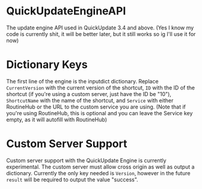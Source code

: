 # QuickUpdateEngineAPI
The update engine API used in QuickUpdate 3.4 and above. (Yes I know my code is currently shit, it will be better later, but it still works so ig I'll use it for now)

# Dictionary Keys
The first line of the engine is the inputdict dictionary. Replace `CurrentVersion` with the current version of the shortcut, `ID` with the ID of the shortcut (if you're using a custom server, just have the ID be "10"), `ShortcutName` with the name of the shortcut, and `Service` with either RoutineHub or the URL to the custom service you are using. (Note that if you're using RoutineHub, this is optional and you can leave the Service key empty, as it will autofill with RoutineHub)

# Custom Server Support
Custom server support with the QuickUpdate Engine is currently experimental. The custom server must allow cross origin as well as output a dictionary. Currently the only key needed is `Version`, however in the future `result` will be required to output the value "success".
